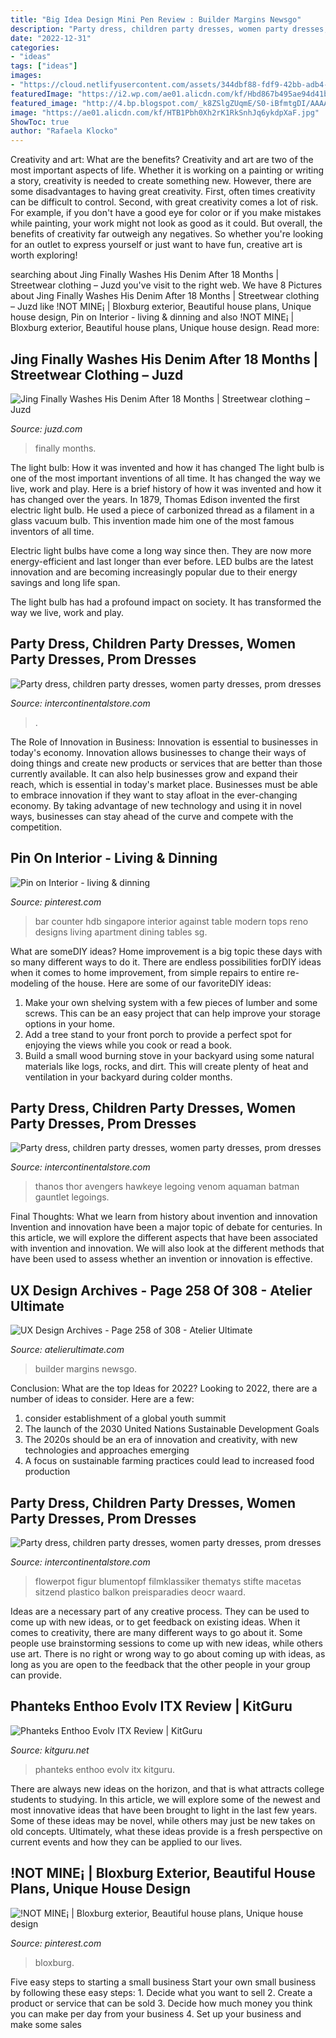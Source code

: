```yaml
---
title: "Big Idea Design Mini Pen Review : Builder Margins Newsgo"
description: "Party dress, children party dresses, women party dresses, prom dresses"
date: "2022-12-31"
categories:
- "ideas"
tags: ["ideas"]
images:
- "https://cloud.netlifyusercontent.com/assets/344dbf88-fdf9-42bb-adb4-46f01eedd629/91cb9840-7e96-4f9e-a48c-5d3dffac4b3c/visual-composer-website-builder-wp-image-7.png"
featuredImage: "https://i2.wp.com/ae01.alicdn.com/kf/Hbd867b495ae94d41b090951d7b327bd1x.jpg"
featured_image: "http://4.bp.blogspot.com/_k8ZSlgZUqmE/S0-iBfmtgDI/AAAAAAAAAEU/pJGgJiASOgA/s400/3.JPG"
image: "https://ae01.alicdn.com/kf/HTB1Pbh0Xh2rK1RkSnhJq6ykdpXaF.jpg"
ShowToc: true
author: "Rafaela Klocko"
---
```



Creativity and art: What are the benefits?
Creativity and art are two of the most important aspects of life. Whether it is working on a painting or writing a story, creativity is needed to create something new. However, there are some disadvantages to having great creativity. First, often times creativity can be difficult to control. Second, with great creativity comes a lot of risk. For example, if you don't have a good eye for color or if you make mistakes while painting, your work might not look as good as it could. But overall, the benefits of creativity far outweigh any negatives. So whether you're looking for an outlet to express yourself or just want to have fun, creative art is worth exploring!

	

		
searching about Jing Finally Washes His Denim After 18 Months | Streetwear clothing – Juzd you've visit to the right web. We have 8 Pictures about Jing Finally Washes His Denim After 18 Months | Streetwear clothing – Juzd like !NOT MINE¡ | Bloxburg exterior, Beautiful house plans, Unique house design, Pin on Interior - living &amp; dinning and also !NOT MINE¡ | Bloxburg exterior, Beautiful house plans, Unique house design. Read more:
		
    
## Jing Finally Washes His Denim After 18 Months | Streetwear Clothing – Juzd

<img loading=lazy src="http://4.bp.blogspot.com/_k8ZSlgZUqmE/S0-iBfmtgDI/AAAAAAAAAEU/pJGgJiASOgA/s400/3.JPG" onerror="this.onerror=null;this.src='https://tse3.mm.bing.net/th?id=OIP.X-irEsXwSIFLEJd6LShKRwAAAA&amp;pid=15.1';" alt="Jing Finally Washes His Denim After 18 Months | Streetwear clothing – Juzd">

_Source: juzd.com_

>finally months. 

	

The light bulb: How it was invented and how it has changed
The light bulb is one of the most important inventions of all time. It has changed the way we live, work and play. Here is a brief history of how it was invented and how it has changed over the years.
In 1879, Thomas Edison invented the first electric light bulb. He used a piece of carbonized thread as a filament in a glass vacuum bulb. This invention made him one of the most famous inventors of all time.

Electric light bulbs have come a long way since then. They are now more energy-efficient and last longer than ever before. LED bulbs are the latest innovation and are becoming increasingly popular due to their energy savings and long life span.

The light bulb has had a profound impact on society. It has transformed the way we live, work and play.

    
## Party Dress, Children Party Dresses, Women Party Dresses, Prom Dresses

<img loading=lazy src="https://i2.wp.com/ae01.alicdn.com/kf/Hbd867b495ae94d41b090951d7b327bd1x.jpg" onerror="this.onerror=null;this.src='https://tse1.mm.bing.net/th?id=OIP.myPhymEawZK3hAVa-XsRPwHaFj&amp;pid=15.1';" alt="Party dress, children party dresses, women party dresses, prom dresses">

_Source: intercontinentalstore.com_

>. 

	

The Role of Innovation in Business:
Innovation is essential to businesses in today's economy. Innovation allows businesses to change their ways of doing things and create new products or services that are better than those currently available. It can also help businesses grow and expand their reach, which is essential in today's market place.
Businesses must be able to embrace innovation if they want to stay afloat in the ever-changing economy. By taking advantage of new technology and using it in novel ways, businesses can stay ahead of the curve and compete with the competition.

    
## Pin On Interior - Living &amp; Dinning

<img loading=lazy src="https://i.pinimg.com/originals/41/84/0d/41840d9bfc368822cda5aa0d23e3070f.jpg" onerror="this.onerror=null;this.src='https://tse2.mm.bing.net/th?id=OIP.XxV7Vpgdx0NTNojLuqTz9wHaHa&amp;pid=15.1';" alt="Pin on Interior - living &amp; dinning">

_Source: pinterest.com_

>bar counter hdb singapore interior against table modern tops reno designs living apartment dining tables sg. 

	

What are someDIY ideas?
Home improvement is a big topic these days with so many different ways to do it. There are endless possibilities forDIY ideas when it comes to home improvement, from simple repairs to entire re-modeling of the house. Here are some of our favoriteDIY ideas:
1. Make your own shelving system with a few pieces of lumber and some screws. This can be an easy project that can help improve your storage options in your home.
2. Add a tree stand to your front porch to provide a perfect spot for enjoying the views while you cook or read a book.
3. Build a small wood burning stove in your backyard using some natural materials like logs, rocks, and dirt. This will create plenty of heat and ventilation in your backyard during colder months. 

    
## Party Dress, Children Party Dresses, Women Party Dresses, Prom Dresses

<img loading=lazy src="https://ae01.alicdn.com/kf/H91aaa96e5aa04788acb7cea82a4803d9W/Marvel-Compatible-legoings-Avengers-Super-Heroes-Infinity-War-Thanos-Gauntlet-Thor-Iron-Spider-Man-Building-Blocks.jpg_640x640.jpg" onerror="this.onerror=null;this.src='https://tse3.mm.bing.net/th?id=OIP.P3xNGTz1lyE4ji8OSb-4GgHaG0&amp;pid=15.1';" alt="Party dress, children party dresses, women party dresses, prom dresses">

_Source: intercontinentalstore.com_

>thanos thor avengers hawkeye legoing venom aquaman batman gauntlet legoings. 

	

Final Thoughts: What we learn from history about invention and innovation
Invention and innovation have been a major topic of debate for centuries. In this article, we will explore the different aspects that have been associated with invention and innovation. We will also look at the different methods that have been used to assess whether an invention or innovation is effective.

    
## UX Design Archives - Page 258 Of 308 - Atelier Ultimate

<img loading=lazy src="https://cloud.netlifyusercontent.com/assets/344dbf88-fdf9-42bb-adb4-46f01eedd629/91cb9840-7e96-4f9e-a48c-5d3dffac4b3c/visual-composer-website-builder-wp-image-7.png" onerror="this.onerror=null;this.src='https://tse1.mm.bing.net/th?id=OIP.wUUOJ_gZKaJ_nDyROdHD_QHaCX&amp;pid=15.1';" alt="UX Design Archives - Page 258 of 308 - Atelier Ultimate">

_Source: atelierultimate.com_

>builder margins newsgo. 

	

Conclusion: What are the top Ideas for 2022?
Looking to 2022, there are a number of ideas to consider. Here are a few: 
1. consider establishment of a global youth summit 
2. The launch of the 2030 United Nations Sustainable Development Goals 
3. The 2020s should be an era of innovation and creativity, with new technologies and approaches emerging 
4. A focus on sustainable farming practices could lead to increased food production 

    
## Party Dress, Children Party Dresses, Women Party Dresses, Prom Dresses

<img loading=lazy src="https://ae01.alicdn.com/kf/HTB1Pbh0Xh2rK1RkSnhJq6ykdpXaF.jpg" onerror="this.onerror=null;this.src='https://tse4.mm.bing.net/th?id=OIP.mshhkpuEDQ-nWSa0I-Vb7QHaHa&amp;pid=15.1';" alt="Party dress, children party dresses, women party dresses, prom dresses">

_Source: intercontinentalstore.com_

>flowerpot figur blumentopf filmklassiker thematys stifte macetas sitzend plastico balkon preisparadies deocr waard. 

	

Ideas are a necessary part of any creative process. They can be used to come up with new ideas, or to get feedback on existing ideas. When it comes to creativity, there are many different ways to go about it. Some people use brainstorming sessions to come up with new ideas, while others use art. There is no right or wrong way to go about coming up with ideas, as long as you are open to the feedback that the other people in your group can provide.

    
## Phanteks Enthoo Evolv ITX Review | KitGuru

<img loading=lazy src="http://www.kitguru.net/wp-content/uploads/2015/03/P4910070.jpg" onerror="this.onerror=null;this.src='https://tse3.mm.bing.net/th?id=OIP.MynTnqRHHpH21A1g_uQESgHaGJ&amp;pid=15.1';" alt="Phanteks Enthoo Evolv ITX Review | KitGuru">

_Source: kitguru.net_

>phanteks enthoo evolv itx kitguru. 

	

There are always new ideas on the horizon, and that is what attracts college students to studying. In this article, we will explore some of the newest and most innovative ideas that have been brought to light in the last few years. Some of these ideas may be novel, while others may just be new takes on old concepts. Ultimately, what these ideas provide is a fresh perspective on current events and how they can be applied to our lives.

    
## !NOT MINE¡ | Bloxburg Exterior, Beautiful House Plans, Unique House Design

<img loading=lazy src="https://i.pinimg.com/736x/ea/3d/e2/ea3de22716653614693ec3f811d7c0c9.jpg" onerror="this.onerror=null;this.src='https://tse3.mm.bing.net/th?id=OIP.Jq63CiH6USQmAHLOb6Qs9wHaEF&amp;pid=15.1';" alt="!NOT MINE¡ | Bloxburg exterior, Beautiful house plans, Unique house design">

_Source: pinterest.com_

>bloxburg. 

	

Five easy steps to starting a small business
Start your own small business by following these easy steps: 1. Decide what you want to sell 2. Create a product or service that can be sold 3. Decide how much money you think you can make per day from your business 4. Set up your business and make some sales 
